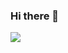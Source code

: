 ### Hi there 👋

<img src="https://img.shields.io/badge/Velog-20C997?style=for-the-badge&logo=Velog&logoColor=white&link='https://velog.io/@kkyu0718'">

<!--
**kkyu0718/kkyu0718** is a ✨ _special_ ✨ repository because its `README.md` (this file) appears on your GitHub profile.

Here are some ideas to get you started:

- 🔭 I’m currently working on ...
- 🌱 I’m currently learning ...
- 👯 I’m looking to collaborate on ...
- 🤔 I’m looking for help with ...
- 💬 Ask me about ...
- 📫 How to reach me: ...
- 😄 Pronouns: ...
- ⚡ Fun fact: ...
-->
